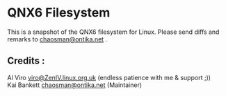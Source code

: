 # QNX6 Filesystem
  This is a snapshot of the QNX6 filesystem for Linux.
  Please send diffs and remarks to <chaosman@ontika.net> .

## Credits :

Al Viro		<viro@ZenIV.linux.org.uk> (endless patience with me & support ;))
<br>
Kai Bankett	<chaosman@ontika.net> (Maintainer)

